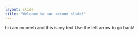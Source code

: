 ```yaml
---
layout: slide
title: "Welcome to our second slide!"
---
```

hi i am muneeb and this is my text
Use the left arrow to go back!
